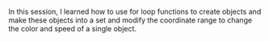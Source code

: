 In this session, I learned how to use for loop functions to create objects and make these objects into a set and modify the coordinate range to change the color and speed of a single object.
